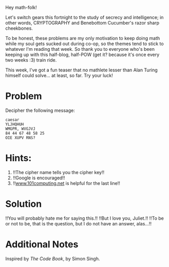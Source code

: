 
Hey math-folk!

Let's switch gears this fortnight to the study of secrecy
and intelligence; in other words, CRYPTOGRAPHY and
Benebottom Cucumber's razor sharp cheekbones.

To be honest, these problems are my only motivation to keep
doing math while my soul gets sucked out during co-op, so
the themes tend to stick to whatever I'm reading that week.
So thank you to everyone who's been keeping up with this
half-blog, half-POW (get it? because it's once every two weeks
:3) train ride.

This week, I've got a fun teaser that no mathlete lesser than
Alan Turing himself could solve… at least, so far. Try your luck! 

# Problem
Decipher the following message:
```
caesar
YLJHQHUH
WMGPR, WVGJVJ
84 44 67 48 58 25
OIE XUPV RNS?
```

# Hints:
1. !!The cipher name tells you the cipher key!!
2. !!Google is encouraged!!
3. !!www.101computing.net is helpful for the last line!!

# Solution
!!You will probably hate me for saying this.!! !!But I love you, Juliet.!!
!!To be or not to be, that is the question, but I do not have an answer, alas...!!

# Additional Notes
Inspired by *The Code Book*, by Simon Singh.